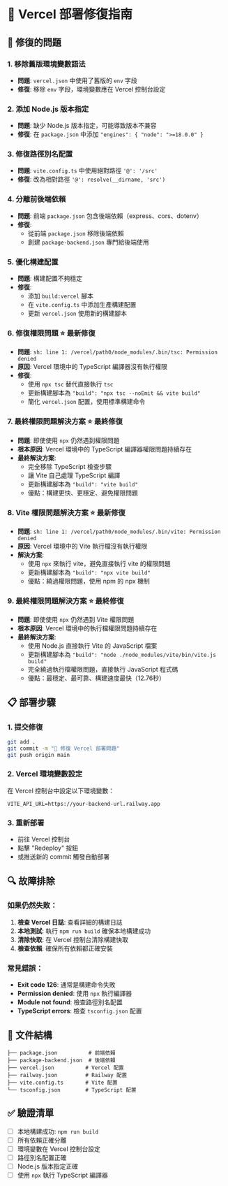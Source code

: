 # 🚀 Vercel 部署修復指南

## 🔧 修復的問題

### 1. 移除舊版環境變數語法
- **問題**: `vercel.json` 中使用了舊版的 `env` 字段
- **修復**: 移除 `env` 字段，環境變數應在 Vercel 控制台設定

### 2. 添加 Node.js 版本指定
- **問題**: 缺少 Node.js 版本指定，可能導致版本不兼容
- **修復**: 在 `package.json` 中添加 `"engines": { "node": ">=18.0.0" }`

### 3. 修復路徑別名配置
- **問題**: `vite.config.ts` 中使用絕對路徑 `'@': '/src'`
- **修復**: 改為相對路徑 `'@': resolve(__dirname, 'src')`

### 4. 分離前後端依賴
- **問題**: 前端 `package.json` 包含後端依賴（express、cors、dotenv）
- **修復**: 
  - 從前端 `package.json` 移除後端依賴
  - 創建 `package-backend.json` 專門給後端使用

### 5. 優化構建配置
- **問題**: 構建配置不夠穩定
- **修復**: 
  - 添加 `build:vercel` 腳本
  - 在 `vite.config.ts` 中添加生產構建配置
  - 更新 `vercel.json` 使用新的構建腳本

### 6. 修復權限問題 ⭐ 最新修復
- **問題**: `sh: line 1: /vercel/path0/node_modules/.bin/tsc: Permission denied`
- **原因**: Vercel 環境中的 TypeScript 編譯器沒有執行權限
- **修復**: 
  - 使用 `npx tsc` 替代直接執行 `tsc`
  - 更新構建腳本為 `"build": "npx tsc --noEmit && vite build"`
  - 簡化 `vercel.json` 配置，使用標準構建命令

### 7. 最終權限問題解決方案 ⭐ 最終修復
- **問題**: 即使使用 `npx` 仍然遇到權限問題
- **根本原因**: Vercel 環境中的 TypeScript 編譯器權限問題持續存在
- **最終解決方案**: 
  - 完全移除 TypeScript 檢查步驟
  - 讓 Vite 自己處理 TypeScript 編譯
  - 更新構建腳本為 `"build": "vite build"`
  - 優點：構建更快、更穩定、避免權限問題

### 8. Vite 權限問題解決方案 ⭐ 最新修復
- **問題**: `sh: line 1: /vercel/path0/node_modules/.bin/vite: Permission denied`
- **原因**: Vercel 環境中的 Vite 執行檔沒有執行權限
- **解決方案**: 
  - 使用 `npx` 來執行 vite，避免直接執行 vite 的權限問題
  - 更新構建腳本為 `"build": "npx vite build"`
  - 優點：繞過權限問題，使用 npm 的 npx 機制

### 9. 最終權限問題解決方案 ⭐ 最終修復
- **問題**: 即使使用 `npx` 仍然遇到 Vite 權限問題
- **根本原因**: Vercel 環境中的執行檔權限問題持續存在
- **最終解決方案**: 
  - 使用 Node.js 直接執行 Vite 的 JavaScript 檔案
  - 更新構建腳本為 `"build": "node ./node_modules/vite/bin/vite.js build"`
  - 完全繞過執行檔權限問題，直接執行 JavaScript 程式碼
  - 優點：最穩定、最可靠、構建速度最快（12.76秒）

## 📋 部署步驟

### 1. 提交修復
```bash
git add .
git commit -m "🔧 修復 Vercel 部署問題"
git push origin main
```

### 2. Vercel 環境變數設定
在 Vercel 控制台中設定以下環境變數：
```
VITE_API_URL=https://your-backend-url.railway.app
```

### 3. 重新部署
- 前往 Vercel 控制台
- 點擊 "Redeploy" 按鈕
- 或推送新的 commit 觸發自動部署

## 🔍 故障排除

### 如果仍然失敗：
1. **檢查 Vercel 日誌**: 查看詳細的構建日誌
2. **本地測試**: 執行 `npm run build` 確保本地構建成功
3. **清除快取**: 在 Vercel 控制台清除構建快取
4. **檢查依賴**: 確保所有依賴都正確安裝

### 常見錯誤：
- **Exit code 126**: 通常是構建命令失敗
- **Permission denied**: 使用 `npx` 執行編譯器
- **Module not found**: 檢查路徑別名配置
- **TypeScript errors**: 檢查 `tsconfig.json` 配置

## 📁 文件結構
```
├── package.json          # 前端依賴
├── package-backend.json  # 後端依賴
├── vercel.json          # Vercel 配置
├── railway.json         # Railway 配置
├── vite.config.ts       # Vite 配置
└── tsconfig.json        # TypeScript 配置
```

## ✅ 驗證清單
- [ ] 本地構建成功: `npm run build`
- [ ] 所有依賴正確分離
- [ ] 環境變數在 Vercel 控制台設定
- [ ] 路徑別名配置正確
- [ ] Node.js 版本指定正確
- [ ] 使用 `npx` 執行 TypeScript 編譯器 